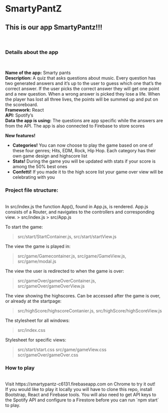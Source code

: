 # SmartyPantZ

<h2>This is our app SmartyPantz!!!</h2></br>

<h3>Details about the app</h3><br />

<b>Name of the app:</b> Smarty pants<br />
<b>Description:</b> A quiz that asks questions about music. Every question has two generated answers and it’s up to the user to guess which one that’s the correct answer. If the user picks the correct answer they will get one point and a new question. When a wrong answer is picked they lose a life. When the player has lost all three lives, the points will be summed up and put on the scoreboard.<br />
<b>Framework:</b> React<br />
<b>API:</b> Spotify’s<br />
<b>Data the app is using:</b> The questions are app specific while the answers are from the API. The app is also connected to Firebase to store scores<br />

<b>New features!</b>
<ul>
<li><b>Categories!</b> You can now choose to play the game based on one of these four genres; Hits, EDM, Rock, Hip Hop. Each category has their own game design and highscore list</li>
<li><b>Stats!</b> During the game you will be updated with stats if your score is among the 50% best ones</li> 
<li><b>Confetti!</b> If you made it to the high score list your game over view will be celebrating with you</li>
</ul>


<h3>Project file structure:</h3><br />
In src/index.js the function App(), found in App.js, is rendered. App.js consists of a Router, and navigates to the controllers and corresponding view.
> src/index.js
> src/App.js

To start the game:
> src/start/StartContainer.js, src/start/startView.js

The view the game is played in:
> src/game/Gamecontainer.js, src/game/GameView.js, src/game/modal.js

The view the user is redirected to when the game is over:
> src/gameOver/gameOverContainer.js, src/gameOver/gameOverView.js

The view showing the highscores. Can be accessed after the game is over, or already at the startpage:
> src/highScore/highscoreContanier.js, src/highScore/highScoreView.js

The stylesheet for all windows:
> src/index.css

Stylesheet for specific views:
> src/start/start.css
> src/game/gameView.css
> scr/gameOver/gameOver.css

<h3>How to play</h3><br />
Visit <link>https://smartypantz-c6131.firebaseapp.com</link> on Chrome to try it out! <br/>
If you would like to play it locally you will have to clone this repo, install Bootstrap, React and Firebase tools. You will also need to get API keys to the Spotify API and configure to a Firestore before you can run `npm start` to play.